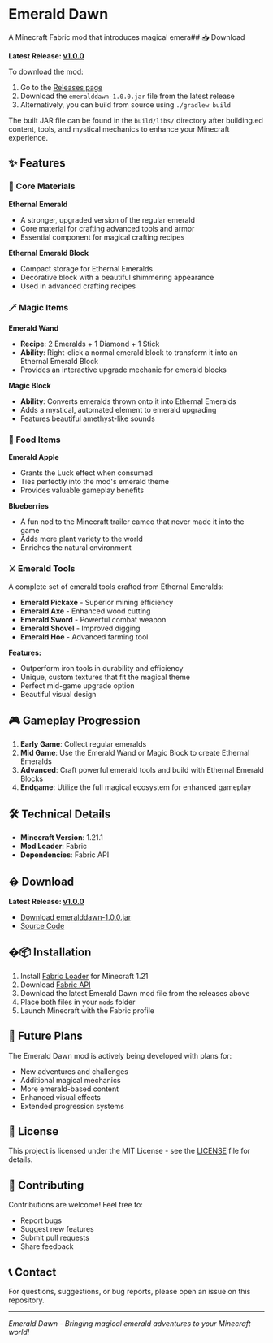 # Emerald Dawn

A Minecraft Fabric mod that introduces magical emera## 📥 Download

**Latest Release: [v1.0.0](https://github.com/Jagan-Dev-9/EmeraldDawn/releases/tag/v1.0.0)**

To download the mod:
1. Go to the [Releases page](https://github.com/Jagan-Dev-9/EmeraldDawn/releases)
2. Download the `emeralddawn-1.0.0.jar` file from the latest release
3. Alternatively, you can build from source using `./gradlew build`

The built JAR file can be found in the `build/libs/` directory after building.ed content, tools, and mystical mechanics to enhance your Minecraft experience.

## ✨ Features

### 🔮 Core Materials

**Ethernal Emerald**
- A stronger, upgraded version of the regular emerald
- Core material for crafting advanced tools and armor
- Essential component for magical crafting recipes

**Ethernal Emerald Block**
- Compact storage for Ethernal Emeralds
- Decorative block with a beautiful shimmering appearance
- Used in advanced crafting recipes

### 🪄 Magic Items

**Emerald Wand**
- **Recipe**: 2 Emeralds + 1 Diamond + 1 Stick
- **Ability**: Right-click a normal emerald block to transform it into an Ethernal Emerald Block
- Provides an interactive upgrade mechanic for emerald blocks

**Magic Block**
- **Ability**: Converts emeralds thrown onto it into Ethernal Emeralds
- Adds a mystical, automated element to emerald upgrading
- Features beautiful amethyst-like sounds

### 🍎 Food Items

**Emerald Apple**
- Grants the Luck effect when consumed
- Ties perfectly into the mod's emerald theme
- Provides valuable gameplay benefits

**Blueberries**
- A fun nod to the Minecraft trailer cameo that never made it into the game
- Adds more plant variety to the world
- Enriches the natural environment

### ⚔️ Emerald Tools

A complete set of emerald tools crafted from Ethernal Emeralds:
- **Emerald Pickaxe** - Superior mining efficiency
- **Emerald Axe** - Enhanced wood cutting
- **Emerald Sword** - Powerful combat weapon
- **Emerald Shovel** - Improved digging
- **Emerald Hoe** - Advanced farming tool

**Features:**
- Outperform iron tools in durability and efficiency
- Unique, custom textures that fit the magical theme
- Perfect mid-game upgrade option
- Beautiful visual design

## 🎮 Gameplay Progression

1. **Early Game**: Collect regular emeralds
2. **Mid Game**: Use the Emerald Wand or Magic Block to create Ethernal Emeralds
3. **Advanced**: Craft powerful emerald tools and build with Ethernal Emerald Blocks
4. **Endgame**: Utilize the full magical ecosystem for enhanced gameplay

## 🛠️ Technical Details

- **Minecraft Version**: 1.21.1
- **Mod Loader**: Fabric
- **Dependencies**: Fabric API

## � Download

**Latest Release: [v1.0.0](https://github.com/Jagan-Dev-9/EmeraldDawn/releases/tag/v1.0.0)**

- [Download emeralddawn-1.0.0.jar](https://github.com/Jagan-Dev-9/EmeraldDawn/releases/download/v1.0.0/emeralddawn-1.0.0.jar)
- [Source Code](https://github.com/Jagan-Dev-9/EmeraldDawn)

## �📦 Installation

1. Install [Fabric Loader](https://fabricmc.net/use/) for Minecraft 1.21
2. Download [Fabric API](https://www.curseforge.com/minecraft/mc-mods/fabric-api)
3. Download the latest Emerald Dawn mod file from the releases above
4. Place both files in your `mods` folder
5. Launch Minecraft with the Fabric profile

## 🎯 Future Plans

The Emerald Dawn mod is actively being developed with plans for:
- New adventures and challenges
- Additional magical mechanics
- More emerald-based content
- Enhanced visual effects
- Extended progression systems

## 📄 License

This project is licensed under the MIT License - see the [LICENSE](LICENSE) file for details.

## 🤝 Contributing

Contributions are welcome! Feel free to:
- Report bugs
- Suggest new features
- Submit pull requests
- Share feedback

## 📞 Contact

For questions, suggestions, or bug reports, please open an issue on this repository.

---

*Emerald Dawn - Bringing magical emerald adventures to your Minecraft world!*